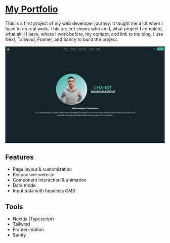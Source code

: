 # [My Portfolio]()

This is a first project of my web developer journey. It taught me a lot when I have to do real work. This project shows who am I, what project I complete, what skill I have, where I work before, my contact, and link to my blog. I use Next, Tailwind, Framer, and Sanity to build the project.

![sample](./public/assets/sample.webp)

## Features

- Page layout & customization
- Responsive website
- Component interaction & animation
- Dark mode
- Input data with headless CMS

## Tools

- Next.js (Typescript)
- Tailwind
- Framer-motion
- Sanity
